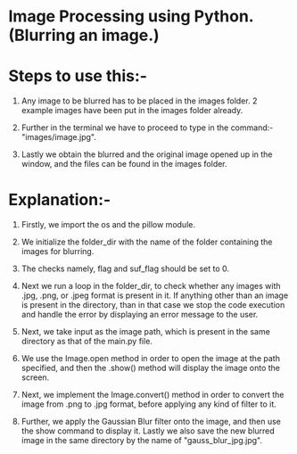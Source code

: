 # Image Processing using Python. (Blurring an image.)

# Steps to use this:-
1) Any image to be blurred has to be placed in the images folder. 2 example images have been put in the images folder already.

2) Further in the terminal we have to proceed to type in the command:- "images/image.jpg".

3) Lastly we obtain the blurred and the original image opened up in the window, and the files can be found in the images folder.


# Explanation:-
1) Firstly, we import the os and the pillow module.

2) We initialize the folder_dir with the name of the folder containing the images for blurring.

3) The checks namely, flag and suf_flag should be set to 0.

4) Next we run a loop in the folder_dir, to check whether any images with .jpg, .png, or .jpeg format is present in it.
If anything other than an image is present in the directory, than in that case we stop the code execution and handle the error by displaying 
an error message to the user.

5) Next, we take input as the image path, which is present in the same directory as that of the main.py file.

6) We use the Image.open method in order to open the image at the path specified, and then the .show() method will display the image 
onto the screen.

7) Next, we implement the Image.convert() method in order to convert the image from .png to .jpg format, before applying any kind of filter to it.

8) Further, we apply the Gaussian Blur filter onto the image, and then use the show command to display it. Lastly we also save the 
new blurred image in the same directory by the name of "gauss_blur_jpg.jpg".
